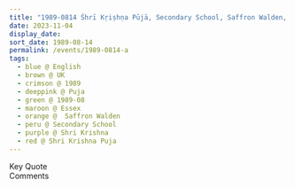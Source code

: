 ```yaml
---
title: "1989-0814 Śhrī Kṛiṣhṇa Pūjā, Secondary School, Saffron Walden, Essex, UK"
date: 2023-11-04
display_date: 
sort_date: 1989-08-14
permalink: /events/1989-0814-a
tags:
  - blue @ English
  - brown @ UK
  - crimson @ 1989
  - deeppink @ Puja
  - green @ 1989-08
  - maroon @ Essex
  - orange @  Saffron Walden
  - peru @ Secondary School
  - purple @ Shri Krishna
  - red @ Shri Krishna Puja
---
```


<wave-list>
  <list-title color="green" width="75">Key Quote</list-title>
  <list-item color="BlanchedAlmond"  width="200"></list-item>
  <list-item color="Lavender"></list-item>
  <list-item color="BlanchedAlmond"></list-item>
</wave-list>

<br>

<wave-list>
  <list-title color="green" width="75">Comments</list-title>
  <list-item color="BlanchedAlmond"  width="200"></list-item>
  <list-item color="Lavender"></list-item>
  <list-item color="BlanchedAlmond"></list-item>
</wave-list>